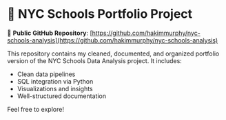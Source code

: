 # 📎 NYC Schools Portfolio Project

🔗 **Public GitHub Repository**: [https://github.com/hakimmurphy/nyc-schools-analysis](https://github.com/hakimmurphy/nyc-schools-analysis)

This repository contains my cleaned, documented, and organized portfolio version of the NYC Schools Data Analysis project. It includes:

- Clean data pipelines  
- SQL integration via Python  
- Visualizations and insights  
- Well-structured documentation  

Feel free to explore!
